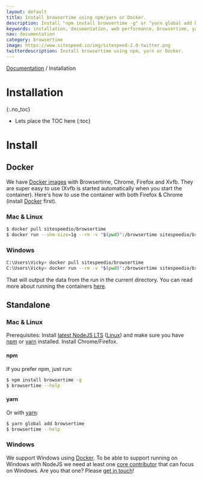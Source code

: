 ```yaml
---
layout: default
title: Install browsertime using npm/yarn or Docker.
description: Install "npm install browsertime -g" or "yarn global add browsertime".
keywords: installation, documentation, web performance, browsertime, yarn, npm, docker
nav: documentation
category: browsertime
image: https://www.sitespeed.io/img/sitespeed-2.0-twitter.png
twitterdescription: Install browsertime using npm, yarn or Docker.
---
```

[Documentation](/documentation/browsertime/) / Installation

# Installation
{:.no_toc}

* Lets place the TOC here
{:toc}

# Install

## Docker

We have [Docker images](https://hub.docker.com/r/sitespeedio/browsertime/) with Browsertime, Chrome, Firefox and Xvfb. They are super easy to use (Xvfb is started automatically when you start the container). Here's how to use the container with both Firefox & Chrome (install [Docker](https://docs.docker.com/engine/installation/) first).

### Mac & Linux

~~~ bash
$ docker pull sitespeedio/browsertime
$ docker run --shm-size=1g --rm -v "$(pwd)":/browsertime sitespeedio/browsertime --video --speedIndex https://www.sitespeed.io/
~~~

### Windows

~~~ bash
C:\Users\Vicky> docker pull sitespeedio/browsertime
C:\Users\Vicky> docker run --rm -v "$(pwd)":/browsertime sitespeedio/browsertime https://www.sitespeed.io -b firefox
~~~

That will output the data from the run in the current directory. You can read more about running the containers [here](/documentation/sitespeed.io/docker/).

## Standalone

### Mac & Linux

Prerequisites: Install [latest NodeJS LTS](https://nodejs.org/en/download/) ([Linux](https://github.com/creationix/nvm)) and make sure you have [npm](https://github.com/npm/npm) or [yarn](https://yarnpkg.com/) installed. Install Chrome/Firefox.

#### npm
If you prefer npm, just run:

~~~ bash
$ npm install browsertime -g
$ browsertime --help
~~~

#### yarn
Or with [yarn](https://yarnpkg.com/):

~~~ bash
$ yarn global add browsertime
$ browsertime --help
~~~

### Windows

We support Windows using [Docker](https://docs.docker.com/engine/installation/windows/). To be able to support running on Windows with NodeJS we need at least one [core contributor](/aboutus/) that can focus on Windows. Are you that one? Please [get in touch](https://github.com/sitespeedio/browsertime/issues/new)!

